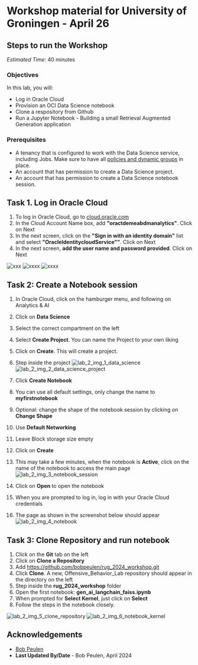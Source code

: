 # Workshop material for University of Groningen - April 26

## **Steps to run the Workshop**

*Estimated Time:* 40 minutes

### Objectives

In this lab, you will:
* Log in Oracle Cloud
* Provision an OCI Data Science notebook
* Clone a respository from Github
* Run a Jupyter Notebook - Building a small Retrieval Augmented Generation application

### Prerequisites

* A tenancy that is configured to work with the Data Science service, including Jobs. Make sure to have all [policies and dynamic groups](https://docs.oracle.com/en-us/iaas/data-science/using/policies.htm) in place.
* An account that has permission to create a Data Science project.
* An account that has permission to create a Data Science notebook session.


## Task 1. Log in Oracle Cloud
1. To log in Oracle Cloud, go to [cloud.oracle.com](https://cloud.oracle.com/)
2. In the Cloud Account Name box, add **"oractdemeabdmanalytics"**. Click on Next
3. In the next screen, click on the **"Sign in with an identity domain"** list and select **"OracleIdentitycloudService""**. Click on Next
4. In the next screen, **add the user name and password provided**. Click on Next

  ![xxx](images/1_log_in.jpg)
  ![xxxx](images/2_log_in.jpg)
  ![xxxx](images/3_log_in.jpg)

## Task 2: Create a Notebook session

1. In Oracle Cloud, click on the hamburger menu, and following on Analytics & AI
2. Click on **Data Science**
3. Select the correct compartment on the left
4. Select **Create Project**. You can name the Project to your own liking
5. Click on **Create**. This will create a project.
6. Step inside the project
  ![lab_2_img_1_data_science](images/lab_2_img_1_data_science.jpg)
  ![lab_2_img_2_data_science_project](images/lab_2_img_2_data_science_project.jpg)

7.	Click **Create Notebook**
8.	You can use all default settings, only change the name to **myfirstnotebook**
9.	Optional: change the shape of the notebook session by clicking on **Change Shape**
10.	Use **Default Networking**
11.	Leave Block storage size empty
12.	Click on **Create**
13.	This may take a few minutes, when the notebook is **Active**, click on the name of the notebook to access the main page
  ![lab_2_img_3_notebook_session](images/lab_2_img_3_notebook_session.jpg)

14.	Click on **Open** to open the notebook
15.	When you are prompted to log in, log in with your Oracle Cloud credentials
16.	The page as shown in the screenshot below should appear
  ![lab_2_img_4_notebook](images/lab_2_img_4_notebook.jpg)

## Task 3: Clone Repository and run notebook

1. Click on the **Git** tab on the left
2. Click on **Clone a Repository**
3. Add https://github.com/bobpeulen/rug_2024_workshop.git
4. Click **Clone**. A new, Offensive\_Behavior\_Lab repository should appear in the directory on the left
5. Step inside the **rug\_2024\_workshop** folder
6. Open the first notebook: **gen\_ai\_langchain\_faiss.ipynb**
7. When prompted for **Select Kernel**, just click on **Select**
8. Follow the steps in the notebook closely.
   
  ![lab_2_img_5_clone_repository](images/lab_2_img_5_clone_repository.jpg)
  ![lab_2_img_6_notebook_kernel](images/lab_2_img_6_notebook_kernel.jpg)

## Acknowledgements
* [Bob Peulen](https://www.linkedin.com/in/bobpeulen/)
* **Last Updated By/Date** - Bob Peulen, April 2024
